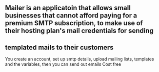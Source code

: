 ## Mailer is an applicatoin that allows small businesses that cannot afford paying for a premium SMTP subscription, to make use of their hosting plan's mail credentials for sending
## templated mails to their customers

You create an account, set up smtp details, upload mailing lists, templates and the variables, then you can send out emails Cost free